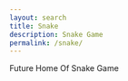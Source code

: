 ```yaml
---
layout: search 
title: Snake
description: Snake Game
permalink: /snake/
---
```


Future Home Of Snake Game 